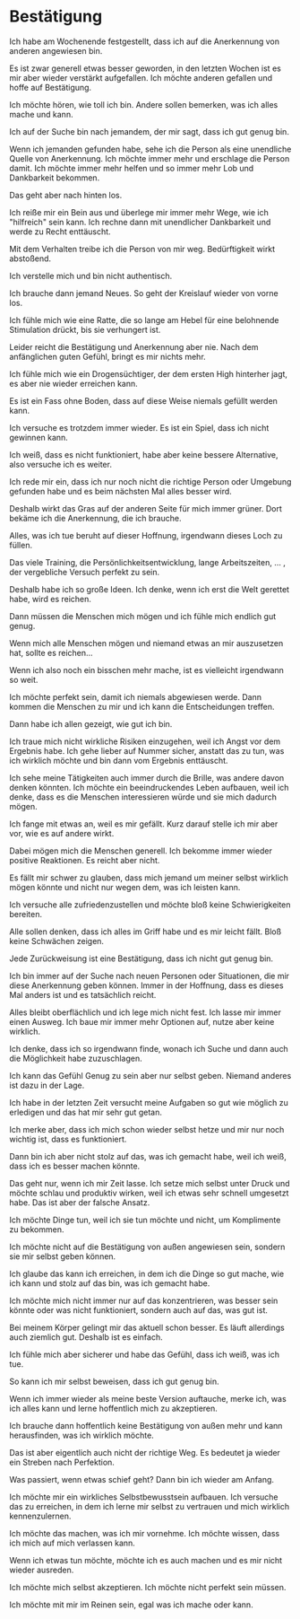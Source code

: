 # Bestätigung

Ich habe am Wochenende festgestellt, dass ich auf die Anerkennung von anderen angewiesen bin.

Es ist zwar generell etwas besser geworden, in den letzten Wochen ist es mir aber wieder verstärkt aufgefallen. Ich möchte anderen gefallen und hoffe auf Bestätigung.

Ich möchte hören, wie toll ich bin. Andere sollen bemerken, was ich alles mache und kann.

Ich auf der Suche bin nach jemandem, der mir sagt, dass ich gut genug bin.

Wenn ich jemanden gefunden habe, sehe ich die Person als eine unendliche Quelle von Anerkennung. Ich möchte immer mehr und erschlage die Person damit. Ich möchte immer mehr helfen und so immer mehr Lob und Dankbarkeit bekommen.  

Das geht aber nach hinten los.

Ich reiße mir ein Bein aus und überlege mir immer mehr Wege, wie ich "hilfreich" sein kann. Ich rechne dann mit unendlicher Dankbarkeit und werde zu Recht enttäuscht.

Mit dem Verhalten treibe ich die Person von mir weg. Bedürftigkeit wirkt abstoßend. 

Ich verstelle mich und bin nicht authentisch.

Ich brauche dann jemand Neues. So geht der Kreislauf wieder von vorne los.

Ich fühle mich wie eine Ratte, die so lange am Hebel für eine belohnende Stimulation drückt, bis sie verhungert ist.

Leider reicht die Bestätigung und Anerkennung aber nie. Nach dem anfänglichen guten Gefühl, bringt es mir nichts mehr.

Ich fühle mich wie ein Drogensüchtiger, der dem ersten High hinterher jagt, es aber nie wieder erreichen kann.

Es ist ein Fass ohne Boden, dass auf diese Weise niemals gefüllt werden kann. 

Ich versuche es trotzdem immer wieder. Es ist ein Spiel, dass ich nicht gewinnen kann. 

Ich weiß, dass es nicht funktioniert, habe aber keine bessere Alternative, also versuche ich es weiter.

Ich rede mir ein, dass ich nur noch nicht die richtige Person oder Umgebung gefunden habe und es beim nächsten Mal alles besser wird.

Deshalb wirkt das Gras auf der anderen Seite für mich immer grüner. Dort bekäme ich die Anerkennung, die ich brauche. 

Alles, was ich tue beruht auf dieser Hoffnung, irgendwann dieses Loch zu füllen.

Das viele Training, die Persönlichkeitsentwicklung, lange Arbeitszeiten, … , der vergebliche Versuch perfekt zu sein.

Deshalb habe ich so große Ideen. Ich denke, wenn ich erst die Welt gerettet habe, wird es reichen.

Dann müssen die Menschen mich mögen und ich fühle mich endlich gut genug.

Wenn mich alle Menschen mögen und niemand etwas an mir auszusetzen hat, sollte es reichen…

Wenn ich also noch ein bisschen mehr mache, ist es vielleicht irgendwann so weit.

Ich möchte perfekt sein, damit ich niemals abgewiesen werde. Dann kommen die Menschen zu mir und ich kann die Entscheidungen treffen.

Dann habe ich allen gezeigt, wie gut ich bin.

Ich traue mich nicht wirkliche Risiken einzugehen, weil ich Angst vor dem Ergebnis habe. Ich gehe lieber auf Nummer sicher, anstatt das zu tun, was ich wirklich möchte und bin dann vom Ergebnis enttäuscht.

Ich sehe meine Tätigkeiten auch immer durch die Brille, was andere davon denken könnten. Ich möchte ein beeindruckendes Leben aufbauen, weil ich denke, dass es die Menschen interessieren würde und sie mich dadurch mögen.

Ich fange mit etwas an, weil es mir gefällt. Kurz darauf stelle ich mir aber vor, wie es auf andere wirkt.

Dabei mögen mich die Menschen generell. Ich bekomme immer wieder positive Reaktionen. Es reicht aber nicht.

Es fällt mir schwer zu glauben, dass mich jemand um meiner selbst wirklich mögen könnte und nicht nur wegen dem, was ich leisten kann.

Ich versuche alle zufriedenzustellen und möchte bloß keine Schwierigkeiten bereiten.

Alle sollen denken, dass ich alles im Griff habe und es mir leicht fällt. Bloß keine Schwächen zeigen.

Jede Zurückweisung ist eine Bestätigung, dass ich nicht gut genug bin.

Ich bin immer auf der Suche nach neuen Personen oder Situationen, die mir diese Anerkennung geben können. Immer in der Hoffnung, dass es dieses Mal anders ist und es tatsächlich reicht.

Alles bleibt oberflächlich und ich lege mich nicht fest. Ich lasse mir immer einen Ausweg. Ich baue mir immer mehr Optionen auf, nutze aber keine wirklich.

Ich denke, dass ich so irgendwann finde, wonach ich Suche und dann auch die Möglichkeit habe zuzuschlagen.

Ich kann das Gefühl Genug zu sein aber nur selbst geben. Niemand anderes ist dazu in der Lage.

Ich habe in der letzten Zeit versucht meine Aufgaben so gut wie möglich zu erledigen und das hat mir sehr gut getan.

Ich merke aber, dass ich mich schon wieder selbst hetze und mir nur noch wichtig ist, dass es funktioniert. 

Dann bin ich aber nicht stolz auf das, was ich gemacht habe, weil ich weiß, dass ich es besser machen könnte.

Das geht nur, wenn ich mir Zeit lasse. Ich setze mich selbst unter Druck und möchte schlau und produktiv wirken, weil ich etwas sehr schnell umgesetzt habe. Das ist aber der falsche Ansatz.

Ich möchte Dinge tun, weil ich sie tun möchte und nicht, um Komplimente zu bekommen.

Ich möchte nicht auf die Bestätigung von außen angewiesen sein, sondern sie mir selbst geben können.

Ich glaube das kann ich erreichen, in dem ich die Dinge so gut mache, wie ich kann und stolz auf das bin, was ich gemacht habe.

Ich möchte mich nicht immer nur auf das konzentrieren, was besser sein könnte oder was nicht funktioniert, sondern auch auf das, was gut ist.

Bei meinem Körper gelingt mir das aktuell schon besser. Es läuft allerdings auch ziemlich gut. Deshalb ist es einfach. 

Ich fühle mich aber sicherer und habe das Gefühl, dass ich weiß, was ich tue.

So kann ich mir selbst beweisen, dass ich gut genug bin.

Wenn ich immer wieder als meine beste Version auftauche, merke ich, was ich alles kann und lerne hoffentlich mich zu akzeptieren.

Ich brauche dann hoffentlich keine Bestätigung von außen mehr und kann herausfinden, was ich wirklich möchte.

Das ist aber eigentlich auch nicht der richtige Weg. Es bedeutet ja wieder ein Streben nach Perfektion.

Was passiert, wenn etwas schief geht? Dann bin ich wieder am Anfang.

Ich möchte mir ein wirkliches Selbstbewusstsein aufbauen. Ich versuche das zu erreichen, in dem ich lerne mir selbst zu vertrauen und mich wirklich kennenzulernen.

Ich möchte das machen, was ich mir vornehme. Ich möchte wissen, dass ich mich auf mich verlassen kann.

Wenn ich etwas tun möchte, möchte ich es auch machen und es mir nicht wieder ausreden.

Ich möchte mich selbst akzeptieren. Ich möchte nicht perfekt sein müssen.

Ich möchte mit mir im Reinen sein, egal was ich mache oder kann.
